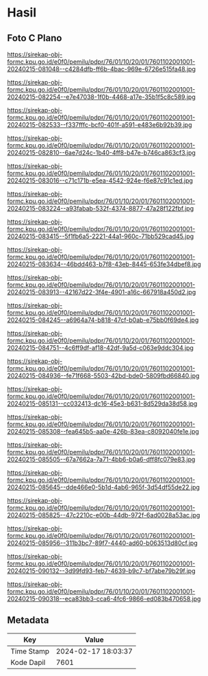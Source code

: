 # Hasil

## Foto C Plano

https://sirekap-obj-formc.kpu.go.id/e0f0/pemilu/pdpr/76/01/10/20/01/7601102001001-20240215-081048--c4284dfb-ff6b-4bac-969e-6726e515fa48.jpg

https://sirekap-obj-formc.kpu.go.id/e0f0/pemilu/pdpr/76/01/10/20/01/7601102001001-20240215-082254--e7e47038-1f0b-4468-a17e-35b1f5c8c589.jpg

https://sirekap-obj-formc.kpu.go.id/e0f0/pemilu/pdpr/76/01/10/20/01/7601102001001-20240215-082533--f337fffc-bcf0-401f-a591-e483e6b92b39.jpg

https://sirekap-obj-formc.kpu.go.id/e0f0/pemilu/pdpr/76/01/10/20/01/7601102001001-20240215-082810--6ae7d24c-1b40-4ff8-b47e-b746ca863cf3.jpg

https://sirekap-obj-formc.kpu.go.id/e0f0/pemilu/pdpr/76/01/10/20/01/7601102001001-20240215-083016--c71c171b-e5ea-4542-924e-f6e87c91c1ed.jpg

https://sirekap-obj-formc.kpu.go.id/e0f0/pemilu/pdpr/76/01/10/20/01/7601102001001-20240215-083224--a93fabab-532f-4374-8877-47a28f122fbf.jpg

https://sirekap-obj-formc.kpu.go.id/e0f0/pemilu/pdpr/76/01/10/20/01/7601102001001-20240215-083415--5f1fb6a5-2221-44a1-960c-71bb529cad45.jpg

https://sirekap-obj-formc.kpu.go.id/e0f0/pemilu/pdpr/76/01/10/20/01/7601102001001-20240215-083634--46bdd463-b7f8-43eb-8445-653fe34dbef8.jpg

https://sirekap-obj-formc.kpu.go.id/e0f0/pemilu/pdpr/76/01/10/20/01/7601102001001-20240215-083913--42167d22-3f4e-4901-a16c-667918a450d2.jpg

https://sirekap-obj-formc.kpu.go.id/e0f0/pemilu/pdpr/76/01/10/20/01/7601102001001-20240215-084245--a6964a74-b818-47cf-b0ab-e75bb0f69de4.jpg

https://sirekap-obj-formc.kpu.go.id/e0f0/pemilu/pdpr/76/01/10/20/01/7601102001001-20240215-084751--4c6ff9df-af18-42df-9a5d-c063e9ddc304.jpg

https://sirekap-obj-formc.kpu.go.id/e0f0/pemilu/pdpr/76/01/10/20/01/7601102001001-20240215-084936--fe71f668-5503-42bd-bde0-5809fbd66840.jpg

https://sirekap-obj-formc.kpu.go.id/e0f0/pemilu/pdpr/76/01/10/20/01/7601102001001-20240215-085131--cc032413-dc16-45e3-b631-8d529da38d58.jpg

https://sirekap-obj-formc.kpu.go.id/e0f0/pemilu/pdpr/76/01/10/20/01/7601102001001-20240215-085308--fea645b5-aa0e-426b-83ea-c8092040fe1e.jpg

https://sirekap-obj-formc.kpu.go.id/e0f0/pemilu/pdpr/76/01/10/20/01/7601102001001-20240215-085505--67a7662a-7a71-4bb6-b0a6-dff8fc079e83.jpg

https://sirekap-obj-formc.kpu.go.id/e0f0/pemilu/pdpr/76/01/10/20/01/7601102001001-20240215-085645--dde466e0-5b1d-4ab6-965f-3d54df55de22.jpg

https://sirekap-obj-formc.kpu.go.id/e0f0/pemilu/pdpr/76/01/10/20/01/7601102001001-20240215-085825--47c2210c-e00b-44db-972f-6ad0028a53ac.jpg

https://sirekap-obj-formc.kpu.go.id/e0f0/pemilu/pdpr/76/01/10/20/01/7601102001001-20240215-085956--311b3bc7-89f7-4440-ad60-b063513d80cf.jpg

https://sirekap-obj-formc.kpu.go.id/e0f0/pemilu/pdpr/76/01/10/20/01/7601102001001-20240215-090132--3d99fd93-feb7-4639-b9c7-bf7abe79b29f.jpg

https://sirekap-obj-formc.kpu.go.id/e0f0/pemilu/pdpr/76/01/10/20/01/7601102001001-20240215-090318--eca83bb3-cca6-4fc6-9866-ed083b470658.jpg


## Metadata

| Key        | Value               |
| ---------- | ------------------- |
| Time Stamp | 2024-02-17 18:03:37 |
| Kode Dapil | 7601                |



